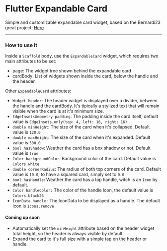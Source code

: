# Flutter Expandable Card
Simple and customizable expandable card widget, based on the Bernardi23 great project: [Here](https://github.com/Bernardi23/expandable_card "Here")

------------

### How to use it
Inside a `Scaffold` body, use the `ExpandableCard` widget, which requires two main attributes to be set:
- page: The widget tree shown behind the expandable card
- cardBody: List of widgets shown inside the card, below the handle and the header.

Other `ExpandableCard` attributes:
- `Widget header`: The header widget is displayed over a divider, between the handle and the cardBody. It's tipically a stylized text that will remain visible when the card is at it's minimum size.
- `EdgeInsetsGeometry padding`: The padding inside the card itself, default value is `EdgeInsets.only(top: 4, left: 16, right: 16)`
- `double minHeight`: The size of the card when it's collapsed. Default value is `120.0`
- `double maxHeight`: The size of the card when it's expanded. Default value is `500.0`
- `bool hasShadow`: Weather the card has a box shadow or not. Default value is `true`
- `Color backgroundColor`: Background color of the card. Default value is `Colors.white`
- `double cornerRadius`: The radius of both top corners of the card. Default value is `10.0`, to have a squared card, simply set to `0.0`
- `bool hasHandle`: Weather the card has a top handle, witch is an `Icon` by default.
- `Color handleColor:` The color of the handle Icon, the default value is `Colors.black26`
- `IconData handle:` The IconData to be displayed as a handle. The default Icon is `Icons.remove`

#### Coming up soon
- Automatically set the `minHeight` attribute based on the header widget total height, so the header is always visible by default.
- Expand the card to it's full size with a simple tap on the header or handle.

